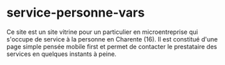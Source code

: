 # service-personne-vars
Ce site est un site vitrine pour un particulier en microentreprise qui s'occupe de service à la personne en Charente (16). Il est constitué d'une page simple pensée mobile first et permet de contacter le prestataire des services en quelques instants à peine.